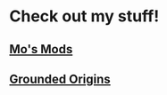 # Check out my stuff!
## [Mo's Mods](https://github.com/mosharky/Mos-Mods)
## [Grounded Origins](https://github.com/mosharky/GroundedOrigins)
